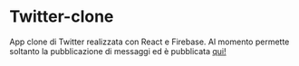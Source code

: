 # Twitter-clone

App clone di Twitter realizzata con React e Firebase. Al momento permette soltanto la pubblicazione di messaggi
ed è pubblicata [qui!](https://twitter-clone-84818.web.app/)

